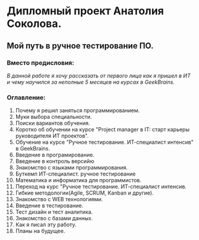# Дипломный проект Анатолия Соколова. #

## Мой путь в ручное тестирование ПО. ##

### Вместо предисловия: ###

  *В данной работе я хочу рассказать от первого лица как я пришел в ИТ и чему научился за неполные 5 месяцев на курсах в GeekBrains.*

### Оглавление: ###

1. Почему я решил заняться программированием.
2. Муки выбора специальности.
3. Поиски вариантов обучения.
4. Коротко об обучении на курсе "Project manager в IT: старт карьеры руководителя ИТ проектов".
5. Обучение на курсе  "Ручное тестирование. ИТ-специалист интенсив" в GeekBrains.
6. Введение в програмирование.
7. Введение в контроль версийю
8. Знакомство с языками программирования.
9. Буткемп ИТ-специалист. ручное тестирование
10. Математика и информатика для программистов.
11. Переход на курс "Ручное тестирование. ИТ-специалист интенсив.
12. Гибкие методологии(Agile, SCRUM, Kanban и другие).
13. Знакомство с WEB технологиями.
14. Введение в тестирование.
15. Тест дизайн и тест аналитика.
16. Знакомство с базами данных.
17. Как я писал эту работу.
18. Планы на будущее.